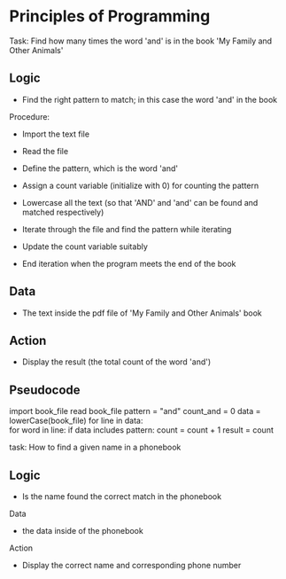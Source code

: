 # Principles of Programming

Task: Find how many times the word 'and' is in the book 'My Family and Other Animals'

## Logic

* Find the right pattern to match; in this case the word 'and' in the book

Procedure:
* Import the text file

* Read the file

* Define the pattern, which is the word 'and'

* Assign a count variable (initialize with 0) for counting the pattern

* Lowercase all the text (so that 'AND' and 'and' can be found and matched respectively)

* Iterate through the file and find the pattern while iterating

* Update the count variable suitably

* End iteration when the program meets the end of the book

## Data

* The text inside the pdf file of 'My Family and Other Animals' book

## Action

* Display the result (the total count of the word 'and')

## Pseudocode 

import book_file
read book_file
pattern = "and"
count_and = 0
data = lowerCase(book_file)
for line in data:  
  for word in line: 
    if data includes pattern:
      count = count + 1
result = count


task: How to find a given name in a phonebook

## Logic

* Is the name found the correct match in the phonebook

Data

* the data inside of the phonebook

Action

* Display the correct name and corresponding phone number
